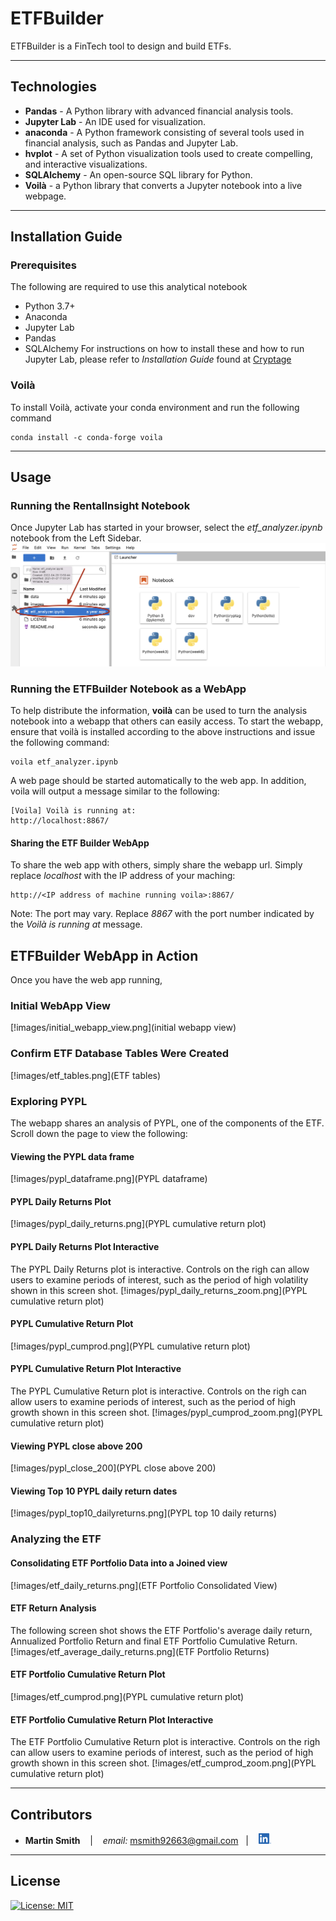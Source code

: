 # ETFBuilder

ETFBuilder is a FinTech tool to design and build ETFs.

---

## Technologies

* **Pandas** - A Python library with advanced financial analysis tools.
* **Jupyter Lab** - An IDE used for visualization.
* **anaconda** - A Python framework consisting of several tools used in financial analysis, such as Pandas and Jupyter Lab.
* **hvplot** - A set of Python visualization tools used to create compelling, and interactive visualizations.  
* **SQLAlchemy** - An open-source SQL library for Python.
* **Voilà** - a Python library that converts a Jupyter notebook into a live webpage.

---

## Installation Guide

### Prerequisites

The following are required to use this analytical notebook
* Python 3.7+
* Anaconda
* Jupyter Lab
* Pandas
* SQLAlchemy
For instructions on how to install these and how to run Jupyter Lab, please refer to *Installation Guide* found at [Cryptage](https://github.com/CAMPSMITH/cryptage.git)

### Voilà

To install Voilà, activate your conda environment and run the following command

```
conda install -c conda-forge voila
```

---

## Usage

### Running the RentalInsight Notebook

Once Jupyter Lab has started in your browser, select the *etf_analyzer.ipynb* notebook from the Left Sidebar.
![launch Notebook etf_analyzer.ipynb](images/etfbuilder_notebook.png)

### Running the ETFBuilder Notebook as a WebApp
To help distribute the information, **voilà** can be used to turn the analysis notebook into a webapp that others can easily access.  To start the webapp, ensure that voilà is installed according to the above instructions and issue the following command:
```
voila etf_analyzer.ipynb
```
A web page should be started automatically to the web app. In addition, voila will output a message similar to the following:
```
[Voila] Voilà is running at:
http://localhost:8867/
```

#### Sharing the ETF Builder WebApp
To share the web app with others, simply share the webapp url.  Simply replace *localhost* with the IP address of your maching:
```
http://<IP address of machine running voila>:8867/
```
Note: The port may vary.  Replace *8867* with the port number indicated by the *Voilà is running at* message.

## ETFBuilder WebApp in Action
Once you have the web app running, 
### Initial WebApp View
[!images/initial_webapp_view.png](initial webapp view)
### Confirm ETF Database Tables Were Created
[!images/etf_tables.png](ETF tables)
### Exploring PYPL
The webapp shares an analysis of PYPL, one of the components of the ETF. Scroll down the page to view the following:
#### Viewing the PYPL data frame
[!images/pypl_dataframe.png](PYPL dataframe)
#### PYPL Daily Returns Plot
[!images/pypl_daily_returns.png](PYPL cumulative return plot)
#### PYPL Daily Returns Plot Interactive
The PYPL Daily Returns plot is interactive.  Controls on the righ can allow users to examine periods of interest, such as the period of high volatility shown in this screen shot.
[!images/pypl_daily_returns_zoom.png](PYPL cumulative return plot)
#### PYPL Cumulative Return Plot
[!images/pypl_cumprod.png](PYPL cumulative return plot)
#### PYPL Cumulative Return Plot Interactive
The PYPL Cumulative Return plot is interactive.  Controls on the righ can allow users to examine periods of interest, such as the period of high growth shown in this screen shot.
[!images/pypl_cumprod_zoom.png](PYPL cumulative return plot)
#### Viewing PYPL close above 200
[!images/pypl_close_200](PYPL close above 200)
#### Viewing Top 10 PYPL daily return dates
[!images/pypl_top10_dailyreturns.png](PYPL top 10 daily returns)
### Analyzing the ETF
#### Consolidating ETF Portfolio Data into a Joined view
[!images/etf_daily_returns.png](ETF Portfolio Consolidated View)
#### ETF Return Analysis
The following screen shot shows the ETF Portfolio's average daily return, Annualized Portfolio Return and final ETF Portfolio Cumulative Return.
[!images/etf_average_daily_returns.png](ETF Portfolio Returns)
#### ETF Portfolio Cumulative Return Plot
[!images/etf_cumprod.png](PYPL cumulative return plot)
#### ETF Portfolio  Cumulative Return Plot Interactive
The ETF Portfolio Cumulative Return plot is interactive.  Controls on the righ can allow users to examine periods of interest, such as the period of high growth shown in this screen shot.
[!images/etf_cumprod_zoom.png](PYPL cumulative return plot)

---

## Contributors

*  **Martin Smith** <span>&nbsp;&nbsp;</span> |
<span>&nbsp;&nbsp;</span> *email:* msmith92663@gmail.com <span>&nbsp;&nbsp;</span>|
<span>&nbsp;&nbsp;</span> [<img src="images/LI-In-Bug.png" alt="in" width="20"/>](https://www.linkedin.com/in/smithmartinp/)

---

## License

[![License: MIT](https://img.shields.io/badge/License-MIT-yellow.svg)](LICENSE)